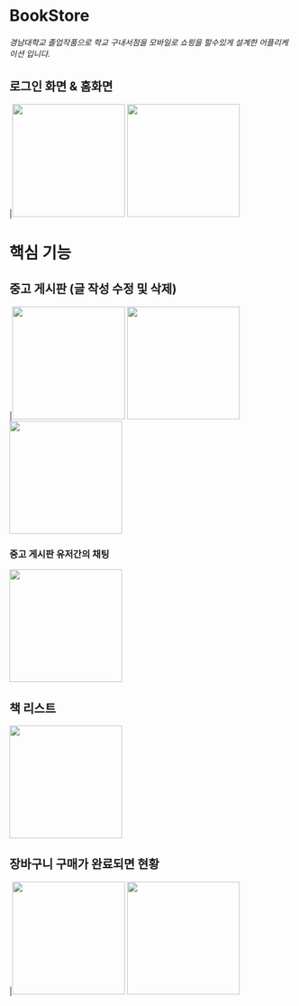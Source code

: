 # BookStore
###### 경남대학교 졸업작품으로 학교 구내서점을 모바일로 쇼핑을 할수있게 설계한 어플리케이션 입니다.
## 로그인 화면 & 홈화면
|<image src= "https://user-images.githubusercontent.com/62688109/106585712-f8438980-658a-11eb-9eef-8f435574bad8.png" width="200">
   <image src= "https://user-images.githubusercontent.com/62688109/103797845-54021c00-508c-11eb-8cc4-0680e2103239.jpg" width="200">


# 핵심 기능
## 중고 게시판 (글 작성 수정 및 삭제)

|<image src= "https://user-images.githubusercontent.com/62688109/103847102-da494d00-50e2-11eb-9777-69f13649b4b6.jpg" width="200" >
       <image src= "https://user-images.githubusercontent.com/62688109/103847125-e2a18800-50e2-11eb-83f1-605934cea283.jpg" width="200" >
       <image src= "https://user-images.githubusercontent.com/62688109/103847108-dc131080-50e2-11eb-9590-b0a31a707aa2.jpg" width="200">

### 중고 게시판 유저간의 채팅

<image src= "https://user-images.githubusercontent.com/62688109/106586298-9df6f880-658b-11eb-99c3-a5ae6bac9c95.jpg" width="200">

## 책 리스트

<image src= "https://user-images.githubusercontent.com/62688109/106586298-9df6f880-658b-11eb-99c3-a5ae6bac9c95.jpg" width="200">

## 장바구니 구매가 완료되면 현황 

|<image src= "https://user-images.githubusercontent.com/62688109/103847085-d3bad580-50e2-11eb-8f58-5c7deb49fc23.jpg" width="200">
<image src= "https://user-images.githubusercontent.com/62688109/103847084-d1f11200-50e2-11eb-84be-68e5c2bab0aa.jpg" width="200">

